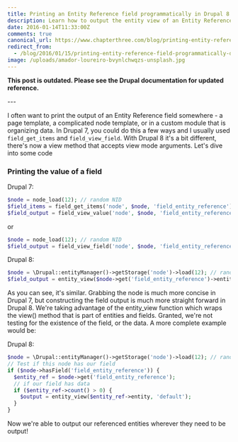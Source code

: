 ```yaml
---
title: Printing an Entity Reference field programmatically in Drupal 8
description: Learn how to output the entity view of an Entity Reference field in Drupal 8.
date: 2016-01-14T11:33:00Z
comments: true
canonical_url: https://www.chapterthree.com/blog/printing-entity-reference-field-programmatically-drupal-8
redirect_from:
  - /blog/2016/01/15/printing-entity-reference-field-programmatically-drupal-8/
image: /uploads/amador-loureiro-bvynlchwqzs-unsplash.jpg
---
```

**This post is outdated. Please see the Drupal documentation for updated reference.**

\---

I often want to print the output of an Entity Reference field somewhere - a page template, a complicated node template, or in a custom module that is organizing data. In Drupal 7, you could do this a few ways and I usually used `field_get_items` and `field_view_field`. With Drupal 8 it's a bit different, there's now a view method that accepts view mode arguments. Let's dive into some code

### Printing the value of a field

Drupal 7:

```php
$node = node_load(12); // random NID
$field_items = field_get_items('node', $node, 'field_entity_reference');
$field_output = field_view_value('node', $node, 'field_entity_reference', $field_items[0], array('type' => 'default'));
```

or

```php
$node = node_load(12); // random NID
$field_output = field_view_field('node', $node, 'field_entity_reference', array('type' => 'default'));
```

Drupal 8:

```php
$node = \Drupal::entityManager()->getStorage('node')->load(12); // random NID
$field_output = entity_view($node->get('field_entity_reference')->entity, 'default');
```

As you can see, it's similar. Grabbing the node is much more concise in Drupal 7, but constructing the field output is much more straight forward in Drupal 8. We're taking advantage of the entity_view function which wraps the view() method that is part of entities and fields. Granted, we're not testing for the existence of the field, or the data. A more complete example would be:

Drupal 8:

```php
$node = \Drupal::entityManager()->getStorage('node')->load(12); // random NID
// Test if this node has our field
if ($node->hasField('field_entity_reference')) {
  $entity_ref = $node->get('field_entity_reference');
  // if our field has data
  if ($entity_ref->count() > 0) {
    $output = entity_view($entity_ref->entity, 'default');
  }
}
```

Now we're able to output our referenced entities wherever they need to be output!
